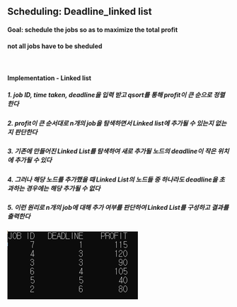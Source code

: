 ## Scheduling: Deadline_linked list
#### Goal: schedule the jobs so as to maximize the total profit
#### not all jobs have to be sheduled
<br/>

#### Implementation - Linked list
##### 1. job ID, time taken, deadline을 입력 받고 qsort를 통해 profit이 큰 순으로 정렬한다
##### 2. profit이 큰 순서대로 n개의 job을 탐색하면서 Linked list에 추가될 수 있는지 없는지 판단한다
##### 3. 기존에 만들어진 Linked List를 탐색하여 새로 추가될 노드의 deadline이 작은 위치에 추가될 수 있다
##### 4. 그러나 해당 노드를 추가했을 때 Linked List의 노드들 중 하나라도 deadline을 초과하는 경우에는 해당 추가될 수 없다 
##### 5. 이런 원리로 n개의 job에 대해 추가 여부를 판단하여 Linked List를 구성하고 결과를 출력한다

![deadline.png](https://github.com/namkidong98/Study_Algorithm/blob/main/Scheduling-Deadline/linked%20list/deadline.PNG)
